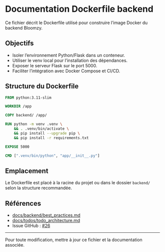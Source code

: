 # Documentation Dockerfile backend

Ce fichier décrit le Dockerfile utilisé pour construire l’image Docker du backend Bloomzy.

## Objectifs
- Isoler l’environnement Python/Flask dans un conteneur.
- Utiliser le venv local pour l’installation des dépendances.
- Exposer le serveur Flask sur le port 5000.
- Faciliter l’intégration avec Docker Compose et CI/CD.

## Structure du Dockerfile

```Dockerfile
FROM python:3.11-slim

WORKDIR /app

COPY backend/ /app/

RUN python -m venv .venv \
    && . .venv/bin/activate \
    && pip install --upgrade pip \
    && pip install -r requirements.txt

EXPOSE 5000

CMD [".venv/bin/python", "app/__init__.py"]
```

## Emplacement
Le Dockerfile est placé à la racine du projet ou dans le dossier `backend/` selon la structure recommandée.

## Références
- [docs/backend/best_practices.md](./best_practices.md)
- [docs/todos/todo_architecture.md](../todos/todo_architecture.md)
- Issue GitHub : [#26](https://github.com/MrRaph/Bloomzy/issues/26)

---

Pour toute modification, mettre à jour ce fichier et la documentation associée.
